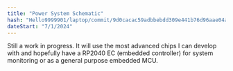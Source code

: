 ```yaml
---
title: "Power System Schematic"
hash: "Hello9999901/laptop/commit/9d0cacac59adbbebdd309e441b76d96aae04a213"
dateStart: "7/1/2024"
---
```


Still a work in progress. It will use the most advanced chips I can develop with and hopefully have a RP2040 EC (embedded controller) for system monitoring or as a general purpose embedded MCU.
